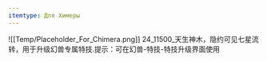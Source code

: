 ```yaml
---
itemtype: Для Химеры
---
```

![[Temp/Placeholder_For_Chimera.png]]
24_11500_天生神木，隐约可见七星流转，用于升级幻兽专属特技.提示：可在幻兽-特技-特技升级界面使用
